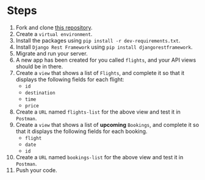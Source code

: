 # Steps

1. Fork and clone [this repository](https://github.com/JoinCODED/TASK-Django-M5-List-View).
2. Create a `virtual environment`.
3. Install the packages using `pip install -r dev-requirements.txt`.
4. Install `Django Rest Framework` using `pip install djangorestframework`.
5. Migrate and run your server.
6. A new app has been created for you called `flights`, and your API views should be in there.
7. Create a `view` that shows a list of `Flights`, and complete it so that it displays the following fields for each flight:
   - `id`
   - `destination`
   - `time`
   - `price`
8. Create a `URL` named `flights-list` for the above view and test it in `Postman`.
9. Create a `view` that shows a list of **upcoming** `Bookings`, and complete it so that it displays the following fields for each booking.
   - `flight`
   - `date`
   - `id`
10. Create a `URL` named `bookings-list` for the above view and test it in `Postman`.
11. Push your code.
